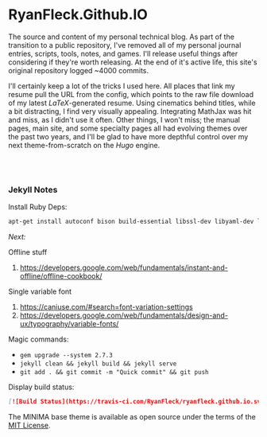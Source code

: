 # RyanFleck.Github.IO

The source and content of my personal technical blog. As part of the transition to a public repository, I've removed all of my personal journal entries, scripts, tools, notes, and games. I'll release useful things after considering if they're worth releasing. At the end of it's active life, this site's original repository logged ~4000 commits.

I'll certainly keep a lot of the tricks I used here. All places that link my resume pull the URL from the config, which points to the raw file download of my latest *LaTeX*-generated resume. Using cinematics behind titles, while a bit distracting, I find very visually appealing. Integrating MathJax was hit and miss, as I didn't use it often. Other things, I won't miss; the manual pages, main site, and some specialty pages all had evolving themes over the past two years, and I'll be glad to have more depthful control over my next theme-from-scratch on the *Hugo* engine.

<br />

<br />


### Jekyll Notes

Install Ruby Deps:

```sh
apt-get install autoconf bison build-essential libssl-dev libyaml-dev libreadline6-dev zlib1g-dev libncurses5-dev libffi-dev libgdbm3 libgdbm-dev
```

*Next:*

Offline stuff
1. <https://developers.google.com/web/fundamentals/instant-and-offline/offline-cookbook/>

Single variable font 
1. <https://caniuse.com/#search=font-variation-settings>
2. <https://developers.google.com/web/fundamentals/design-and-ux/typography/variable-fonts/>

Magic commands:

- `gem upgrade --system 2.7.3`
- `jekyll clean && jekyll build && jekyll serve`
- `git add . && git commit -m "Quick commit" && git push`

Display build status:
```markdown
[![Build Status](https://travis-ci.com/RyanFleck/ryanfleck.github.io.svg?token=etWmvYVue86yTwPL2RCa&branch=master)](https://travis-ci.com/RyanFleck/ryanfleck.github.io)
```

The MINIMA base theme is available as open source under the terms of the [MIT License](http://opensource.org/licenses/MIT).
